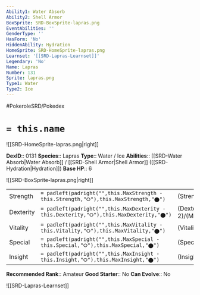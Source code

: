 ```yaml
---
Ability1: Water Absorb
Ability2: Shell Armor
BoxSprite: SRD-BoxSprite-lapras.png
EventAbilities: ''
GenderType: ''
HasForm: 'No'
HiddenAbility: Hydration
HomeSprite: SRD-HomeSprite-lapras.png
Learnset: '[[SRD-Lapras-Learnset]]'
Legendary: 'No'
Name: Lapras
Number: 131
Sprite: lapras.png
Type1: Water
Type2: Ice
---
```


#PokeroleSRD/Pokedex

# `= this.name`

![[SRD-HomeSprite-lapras.png|right]]

**DexID**:: 0131
**Species**:: Lapras
**Type**:: Water / Ice
**Abilities**:: [[SRD-Water Absorb|Water Absorb]] / [[SRD-Shell Armor|Shell Armor]] ([[SRD-Hydration|Hydration]])
**Base HP**:: 6

![[SRD-BoxSprite-lapras.png|right]]

|           |                                                                                        |                                          |
| --------- | -------------------------------------------------------------------------------------- | ---------------------------------------- |
| Strength  | `= padleft(padright("",this.MaxStrength - this.Strength,"⭘"),this.MaxStrength,"⬤")`    | (Strength::2)/(MaxStrength::5)   |
| Dexterity | `= padleft(padright("",this.MaxDexterity - this.Dexterity,"⭘"),this.MaxDexterity,"⬤")` | (Dexterity:: 2)/(MaxDexterity::4) |
| Vitality  | `= padleft(padright("",this.MaxVitality - this.Vitality,"⭘"),this.MaxVitality,"⬤")`    | (Vitality::2)/(MaxVitality::5)   |
| Special   | `= padleft(padright("",this.MaxSpecial - this.Special,"⭘"),this.MaxSpecial,"⬤")`       | (Special::2)/(MaxSpecial::5)     |
| Insight   | `= padleft(padright("",this.MaxInsight - this.Insight,"⭘"),this.MaxInsight,"⬤")`       | (Insight::3)/(MaxInsight::6)     |

**Recommended Rank**:: Amateur
**Good Starter**:: No
**Can Evolve**:: No

![[SRD-Lapras-Learnset]]